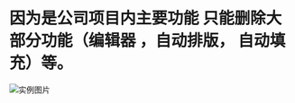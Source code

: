  #  因为是公司项目内主要功能 只能删除大部分功能（编辑器 ，自动排版， 自动填充）等。

 ![实例图片](https://github.com/ken-xxx/web-ast/blob/master/img/a4.jpg)
